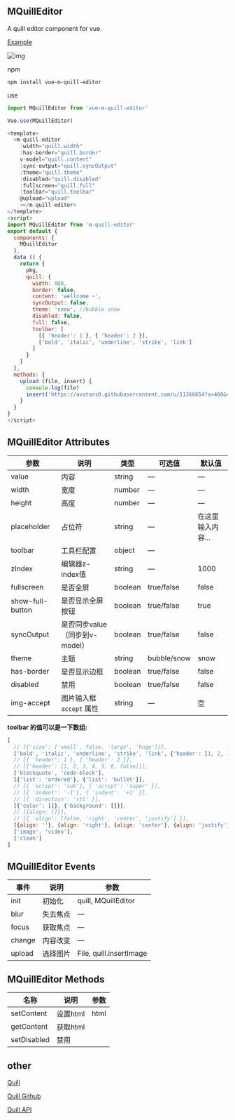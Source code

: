 ## MQuillEditor

A quill editor component for vue.

[Example](https://mengdu.github.io/m-quill-editor/example/)


![img](20180610000744.png)

npm

```ls
npm install vue-m-quill-editor
```

use

```js
import MQuillEditor from 'vue-m-quill-editor'

Vue.use(MQuillEditor)
```



```js
<template>
  <m-quill-editor 
    :width="quill.width"
    :has-border="quill.border"
    v-model="quill.content"
    :sync-output="quill.syncOutput"
    :theme="quill.theme"
    :disabled="quill.disabled"
    :fullscreen="quill.full"
    :toolbar="quill.toolbar"
    @upload="upload"
    ></m-quill-editor>
</template>
<script>
import MQuillEditor from 'm-quill-editor'
export default {
  components: {
    MQuillEditor
  },
  data () {
    return {
      pkg,
      quill: {
        width: 800,
        border: false,
        content: 'wellcome ~',
        syncOutput: false,
        theme: 'snow', //bubble snow
        disabled: false,
        full: false,
        toolbar: [
          [{ 'header': 1 }, { 'header': 2 }],
          ['bold', 'italic', 'underline', 'strike', 'link']
        ]
      }
    }
  },
  methods: {
    upload (file, insert) {
      console.log(file)
      insert('https://avatars0.githubusercontent.com/u/11366654?s=460&v=4', 'center')
    }
  }
}
</script>
```



## MQuillEditor Attributes

| 参数      | 说明    | 类型      | 可选值       | 默认值   |
|---------- |-------- |---------- |-------------  |-------- |
| value     | 内容    | string    | — | —  |
| width     | 宽度    | number    | — | —  |
| height     | 高度    | number    | — | —  |
| placeholder     | 占位符    | string    | — | 在这里输入内容...  |
| toolbar     | 工具栏配置    | object    | — |   |
| zIndex     | 编辑器z-index值    | string    | — |  1000 |
| fullscreen     | 是否全屏    | boolean    | true/false |  false |
| show-full-button | 是否显示全屏按钮    | boolean    | true/false |  true |
| syncOutput     | 是否同步value（同步到v-model）    | boolean    | true/false |  false |
| theme     | 主题    | string    | bubble/snow |  snow |
| has-border     | 是否显示边框    | boolean    | true/false |  false |
| disabled     |   禁用  | boolean    | true/false |  false |
| img-accept     |   图片输入框 `accept` 属性  | string    | — | 空 |


**toolbar 的值可以是一下数组:**

```js
[
  // [{'size': ['small', false, 'large', 'huge']}],
  ['bold', 'italic', 'underline', 'strike', 'link', {'header': [1, 2, 3, 4, 5, 6, false]}],
  // [{ 'header': 1 }, { 'header': 2 }],
  // [{'header': [1, 2, 3, 4, 5, 6, false]}],
  ['blockquote', 'code-block'],
  [{'list': 'ordered'}, {'list': 'bullet'}],
  // [{ 'script': 'sub'}, { 'script': 'super' }],
  // [{ 'indent': '-1'}, { 'indent': '+1' }],
  // [{ 'direction': 'rtl' }],
  [{'color': []}, {'background': []}],
  // [{align: []}],
  // [{ 'align': [false, 'right', 'center', 'justify'] }],
  [{align: ''}, {align: 'right'}, {align: 'center'}, {align: 'justify'}],
  ['image', 'video'],
  ['clean']
]
```

## MQuillEditor Events

| 事件      | 说明    |参数   |
|---------- |-------- |----------|
| init     | 初始化   | quill, MQuillEditor |
| blur     | 失去焦点   | —  |
| focus     | 获取焦点   | —  |
| change | 内容改变   | —  |
| upload | 选择图片   | File, quill.insertImage  |


## MQuillEditor Methods

| 名称      | 说明    |参数   |
|---------- |-------- |----------|
| setContent     | 设置html   | html |
| getContent     | 获取html   |  |
| setDisabled     | 禁用   |  |


## other

[Quill](https://quilljs.com/)

[Quill Github](https://github.com/quilljs/quill)

[Quill API](https://quilljs.com/docs/quickstart/)
